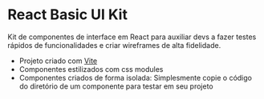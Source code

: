 # React Basic UI Kit
Kit de componentes de interface em React para auxiliar devs a fazer testes rápidos de funcionalidades e criar wireframes de alta fidelidade. 

- Projeto criado com [Vite](https://vitejs.dev/)
- Componentes estilizados com css modules 
- Componentes criados de forma isolada: Simplesmente copie o código do diretório de um componente para testar em seu projeto